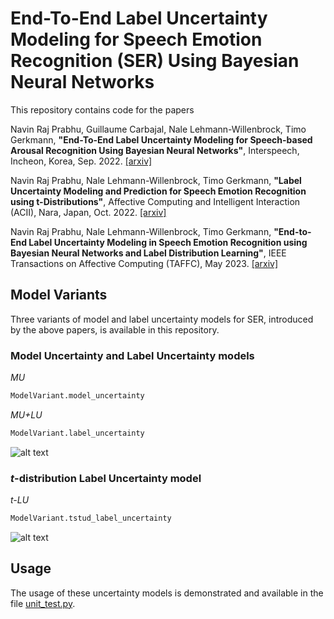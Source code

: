 # End-To-End Label Uncertainty Modeling for Speech Emotion Recognition (SER) Using Bayesian Neural Networks 

This repository contains code for the papers

Navin Raj Prabhu, Guillaume Carbajal, Nale Lehmann-Willenbrock, Timo Gerkmann, **"End-To-End Label Uncertainty Modeling for Speech-based Arousal Recognition Using Bayesian Neural Networks"**, Interspeech, Incheon, Korea, Sep. 2022. [[arxiv]](https://arxiv.org/abs/2110.03299)

Navin Raj Prabhu, Nale Lehmann-Willenbrock, Timo Gerkmann, **"Label Uncertainty Modeling and Prediction for Speech Emotion Recognition using t-Distributions"**, Affective Computing and Intelligent Interaction (ACII), Nara, Japan, Oct. 2022. [[arxiv]](https://arxiv.org/abs/2207.12135)

Navin Raj Prabhu, Nale Lehmann-Willenbrock, Timo Gerkmann, **"End-to-End Label Uncertainty Modeling in Speech Emotion Recognition using Bayesian Neural Networks and Label Distribution Learning"**, IEEE Transactions on Affective Computing (TAFFC), May 2023. [[arxiv]](https://arxiv.org/abs/2209.15449)

## Model Variants
Three variants of model and label uncertainty models for SER, introduced by the above papers, is available in this repository.
### Model Uncertainty and Label Uncertainty models
*MU*
```python 
ModelVariant.model_uncertainty 
```
*MU+LU* 
```python 
ModelVariant.label_uncertainty 
```
![alt text](https://github.com/sp-uhh/label-uncertainty-ser/blob/main/images/SpeechEmotionBNN.png?raw=true)
### *t*-distribution Label Uncertainty model
*t-LU* 
```python 
ModelVariant.tstud_label_uncertainty 
```
![alt text](https://github.com/sp-uhh/label-uncertainty-ser/blob/main/images/t-distBNN.png?raw=true)

## Usage
The usage of these uncertainty models is demonstrated and available in the file [unit_test.py](https://github.com/sp-uhh/label-uncertainty-ser/blob/main/unit_test.py). 


<!-- **STAY TUNED FOR THE CODE!** -->
